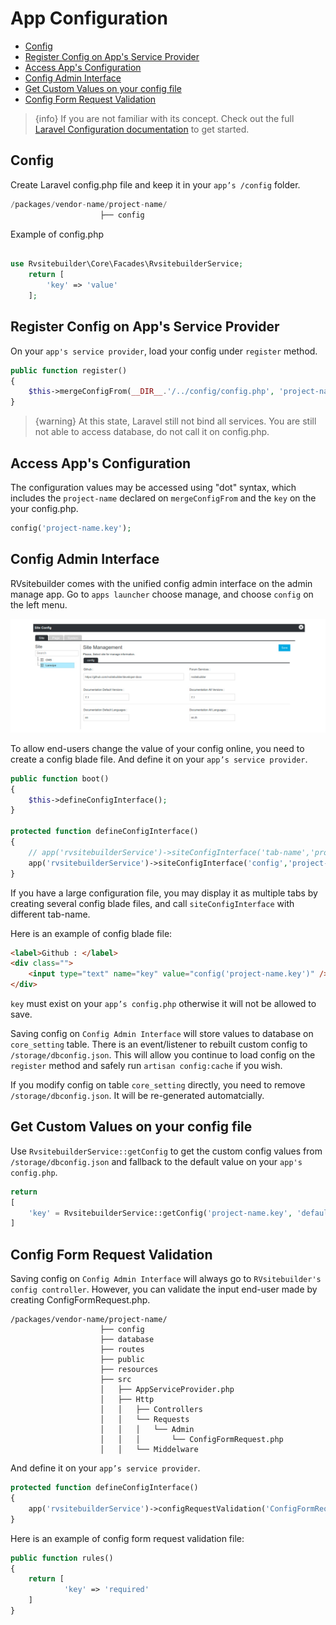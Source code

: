 # App Configuration

-   [Config](#config)
-   [Register Config on App's Service Provider](#register-config-on-apps-service-provider)
-   [Access App's Configuration](#access-apps-configuration)
-   [Config Admin Interface](#config-admin-interface)
-   [Get Custom Values on your config file](#get-custom-values-on-your-config-file)
-   [Config Form Request Validation](#config-form-request-validation)

> {info} If you are not familiar with its concept. Check out the full [Laravel Configuration documentation](https://laravel.com/docs/master/configuration) to get started.

## Config

Create Laravel config.php file and keep it in your `app’s /config` folder.

```php
/packages/vendor-name/project-name/
                    ├── config
```

Example of config.php

```php

use Rvsitebuilder\Core\Facades\RvsitebuilderService;
    return [
        'key' => 'value'
    ];
```

## Register Config on App's Service Provider

On your `app's service provider`, load your config under `register` method.

```php
public function register()
{
    $this->mergeConfigFrom(__DIR__.'/../config/config.php', 'project-name');
}
```

> {warning} At this state, Laravel still not bind all services. You are still not able to access database, do not call it on config.php.

## Access App's Configuration

The configuration values may be accessed using "dot" syntax, which includes the `project-name` declared on `mergeConfigFrom` and the `key` on the your config.php.

```php
config('project-name.key');
```

## Config Admin Interface

RVsitebuilder comes with the unified config admin interface on the admin manage app. Go to `apps launcher` choose manage, and choose `config` on the left menu.

![configInterface](images/configInterface.jpg)

To allow end-users change the value of your config online, you need to create a config blade file. And define it on your `app’s service provider`.

```php
public function boot()
{
    $this->defineConfigInterface();
}

protected function defineConfigInterface()
{
    // app('rvsitebuilderService')->siteConfigInterface('tab-name','project-name::blade-file-path');
    app('rvsitebuilderService')->siteConfigInterface('config','project-name::admin.config');
}
```

If you have a large configuration file, you may display it as multiple tabs by creating several config blade files, and call `siteConfigInterface` with different tab-name.

Here is an example of config blade file:

```html
<label>Github : </label>
<div class="">
    <input type="text" name="key" value="config('project-name.key')" />
</div>
```

`key` must exist on your `app’s config.php` otherwise it will not be allowed to save.

Saving config on `Config Admin Interface` will store values to database on `core_setting` table. There is an event/listener to rebuilt custom config to `/storage/dbconfig.json`. This will allow you continue to load config on the `register` method and safely run `artisan config:cache` if you wish.

If you modify config on table `core_setting` directly, you need to remove `/storage/dbconfig.json`. It will be re-generated automatcially.

## Get Custom Values on your config file

Use `RvsitebuilderService::getConfig` to get the custom config values from `/storage/dbconfig.json` and fallback to the default value on your `app's config.php`.

```php
return
[
    'key' = RvsitebuilderService::getConfig('project-name.key', 'defaultValue')
]
```

## Config Form Request Validation

Saving config on `Config Admin Interface` will always go to `RVsitebuilder's config controller`. However, you can validate the input end-user made by creating ConfigFormRequest.php.

```text
/packages/vendor-name/project-name/
                    ├── config
                    ├── database
                    ├── routes
                    ├── public
                    ├── resources
                    ├── src
                    │   ├── AppServiceProvider.php
                    │   ├── Http
                    │   │   ├── Controllers
                    │   │   └── Requests
                    │   │   │   └── Admin
                    │   │   │       └── ConfigFormRequest.php
                    │   │   └── Middelware
```

And define it on your `app’s service provider`.

```php
protected function defineConfigInterface()
{
    app('rvsitebuilderService')->configRequestValidation('ConfigFormRequest');
}
```

Here is an example of config form request validation file:

```php
public function rules()
{
    return [
            'key' => 'required'
    ]
}
```
